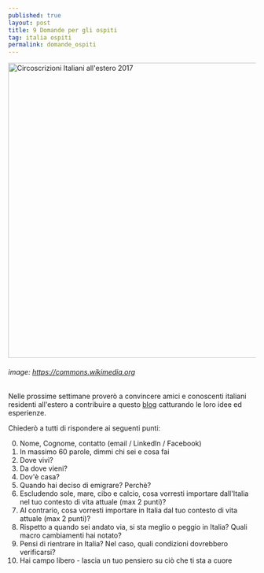 ```yaml
---
published: true
layout: post
title: 9 Domande per gli ospiti
tag: italia ospiti
permalink: domande_ospiti
---
```


<img src="https://upload.wikimedia.org/wikipedia/commons/5/5b/Circoscrizioni_2017_-_Estero_-_Suddivisioni.svg" alt="Circoscrizioni Italiani all'estero 2017" width="600"/>

###### image: https://commons.wikimedia.org

Nelle prossime settimane proverò a convincere amici e conoscenti italiani residenti all'estero a contribuire a questo [blog](https://aleale14.github.io/blog/) catturando le loro idee ed esperienze.

Chiederò a tutti di rispondere ai seguenti punti:

0. Nome, Cognome, contatto (email / LinkedIn / Facebook)
1. In massimo 60 parole, dimmi chi sei e cosa fai
1. Dove vivi? 
1. Da dove vieni?
1. Dov'è casa?
1. Quando hai deciso di emigrare? Perchè? 
1. Escludendo sole, mare, cibo e calcio, cosa vorresti importare dall'Italia nel tuo contesto di vita attuale (max 2 punti)?
1. Al contrario, cosa vorresti importare in Italia dal tuo contesto di vita attuale (max 2 punti)?
1. Rispetto a quando sei andato via, si sta meglio o peggio in Italia? Quali macro cambiamenti hai notato?
1. Pensi di rientrare in Italia? Nel caso, quali condizioni dovrebbero verificarsi?
1. Hai campo libero - lascia un tuo pensiero su ciò che ti sta a cuore

